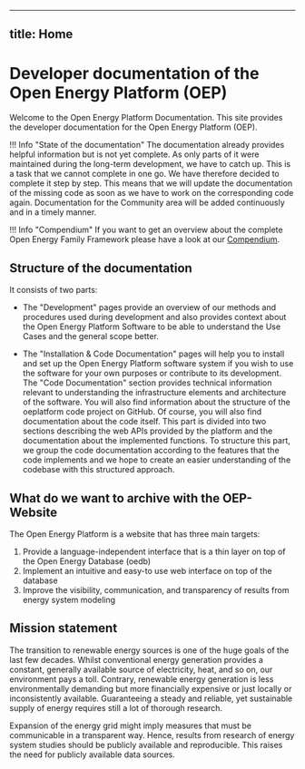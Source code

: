 <!--
SPDX-FileCopyrightText: 2025 Jonas Huber <jonas.huber@rl-institut.de>
SPDX-FileCopyrightText: 2025 Christian Winger <Christian Winger@oeko.de>

SPDX-License-Identifier: CC0-1.0
-->

---
title: Home
---

# Developer documentation of the Open Energy Platform (OEP)

Welcome to the Open Energy Platform Documentation. This site provides the developer documentation for the Open Energy Platform (OEP).

!!! Info "State of the documentation"
    The documentation already provides helpful information but is not yet complete. As only parts of it were maintained during the long-term development, we have to catch up. This is a task that we cannot complete in one go. We have therefore decided to complete it step by step. This means that we will update the documentation of the missing code as soon as we have to work on the corresponding code again. Documentation for the Community area will be added continuously and in a timely manner.

!!! Info "Compendium"
    If you want to get an overview about the complete Open Energy Family Framework please have a look at our [Compendium](https://openenergyplatform.github.io/organisation/).

## Structure of the documentation

It consists of two parts:

- The "Development" pages provide an overview of our methods and procedures used during development and also provides context about the Open Energy Platform Software to be able to understand the Use Cases and the general scope better.

- The "Installation & Code Documentation" pages will help you to install and set up the Open Energy Platform software system if you wish to use the software for your own purposes or contribute to its development. The "Code Documentation" section provides technical information relevant to understanding the infrastructure elements and architecture of the software. You will also find information about the structure of the oeplatform code project on GitHub. Of course, you will also find documentation about the code itself. This part is divided into two sections describing the web APIs provided by the platform and the documentation about the implemented functions. To structure this part, we group the code documentation according to the features that the code implements and we hope to create an easier understanding of the codebase with this structured approach.

## What do we want to archive with the OEP-Website

The Open Energy Platform is a website that has three main targets:

1. Provide a language-independent interface that is a thin layer on top of the Open Energy Database (oedb)
2. Implement an intuitive and easy-to use web interface on top of the database
3. Improve the visibility, communication, and transparency of results from energy system modeling

## Mission statement

The transition to renewable energy sources is one of the huge goals of the last few decades. Whilst conventional energy generation provides a constant, generally available source of electricity, heat, and so on, our environment pays a toll. Contrary, renewable energy generation is less environmentally demanding but more financially expensive or just locally or inconsistently available. Guaranteeing a steady and reliable, yet sustainable supply of energy requires still a lot of thorough research.

Expansion of the energy grid might imply measures that must be communicable in a transparent way. Hence, results from research of energy system studies should be publicly available and reproducible. This raises the need for publicly available data sources.
